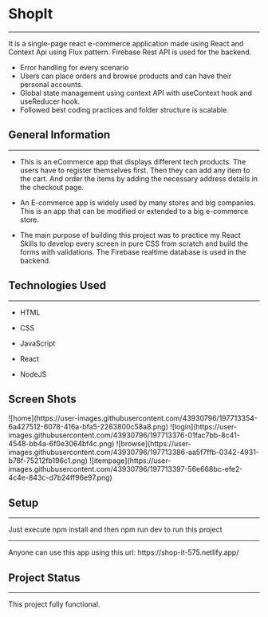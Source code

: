 <h1>ShopIt</h1>
<hr><p>It is a single-page react e-commerce application made using React and Context Api using Flux pattern. Firebase Rest API is used for the backend.</p>
<ul>
<li>Error handling for every scenario</li>
<li>Users can place orders and browse products and can have their personal accounts.</li>
<li>Global state management using context API with useContext hook and useReducer hook.</li>
<li>Followed best coding practices and folder structure is scalable.</li>
</ul><h2>General Information</h2>
<hr><ul>
<li>This is an eCommerce app that displays different tech products.
The users have to register themselves first.
Then they can add any item to the cart.
And order the items by adding the necessary address details in the checkout page.</li>
</ul><ul>
<li>An E-commerce app is widely used by many stores and big companies. This is an app that can be modified or extended to a big e-commerce store.</li>
</ul><ul>
<li>The main purpose of building this project was to practice my React Skills to develop every screen in pure CSS from scratch and build the forms with validations. The Firebase realtime database is used in the backend.</li>
</ul><h2>Technologies Used</h2>
<hr><ul>
<li>HTML</li>
</ul><ul>
<li>CSS</li>
</ul><ul>
<li>JavaScript</li>
</ul><ul>
<li>React</li>
</ul><ul>
<li>NodeJS</li>
</ul>
<h2>Screen Shots</h2>
![home](https://user-images.githubusercontent.com/43930796/197713354-6a427512-6078-416a-bfa5-2263800c58a8.png)
![login](https://user-images.githubusercontent.com/43930796/197713376-01fac7bb-8c41-4548-bb4a-6f0e3064bf4c.png)
![browse](https://user-images.githubusercontent.com/43930796/197713386-aa5f7ffb-0342-4931-b78f-75212fb196c1.png)
![itempage](https://user-images.githubusercontent.com/43930796/197713397-56e668bc-efe2-4c4e-843c-d7b24ff96e97.png)

<h2>Setup</h2>
<hr><p>Just execute npm install and then npm run dev to run this project</p>
<hr><p>Anyone can use this app using this url: https://shop-it-575.netlify.app/</p><h2>Project Status</h2>
<hr><p>This project fully functional.</p>
